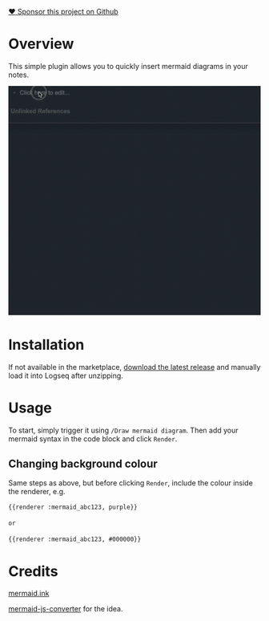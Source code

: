 [:heart: Sponsor this project on Github](https://github.com/sponsors/hkgnp)

# Overview

This simple plugin allows you to quickly insert mermaid diagrams in your notes.

![](/screenshots/demo.gif)

# Installation

If not available in the marketplace, [download the latest release](https://github.com/hkgnp/logseq-mermaid-plugin/releases) and manually load it into Logseq after unzipping.

# Usage

To start, simply trigger it using `/Draw mermaid diagram`. Then add your mermaid syntax in the code block and click `Render`.

## Changing background colour

Same steps as above, but before clicking `Render`, include the colour inside the renderer, e.g.

```
{{renderer :mermaid_abc123, purple}}

or

{{renderer :mermaid_abc123, #000000}}
```

# Credits

[mermaid.ink](https://github.com/jihchi/mermaid.ink)

[mermaid-js-converter](https://github.com/superj80820/mermaid-js-converter) for the idea.
